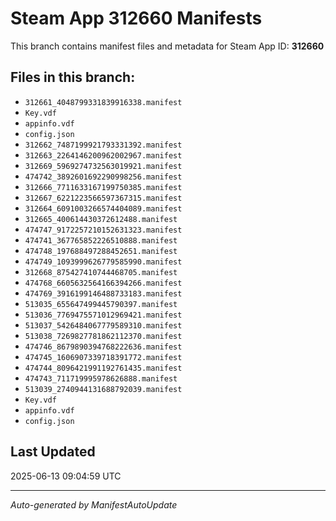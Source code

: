 # Steam App 312660 Manifests

This branch contains manifest files and metadata for Steam App ID: **312660**

## Files in this branch:
- `312661_4048799331839916338.manifest`
- `Key.vdf`
- `appinfo.vdf`
- `config.json`
- `312662_7487199921793331392.manifest`
- `312663_2264146200962002967.manifest`
- `312669_5969274732563019921.manifest`
- `474742_3892601692290998256.manifest`
- `312666_7711633167199750385.manifest`
- `312667_6221223566597367315.manifest`
- `312664_6091003266574404089.manifest`
- `312665_400614430372612488.manifest`
- `474747_9172257210152631323.manifest`
- `474741_367765852226510888.manifest`
- `474748_197688497288452651.manifest`
- `474749_1093999626779585990.manifest`
- `312668_875427410744468705.manifest`
- `474768_6605632564166394266.manifest`
- `474769_3916199146488733183.manifest`
- `513035_655647499445790397.manifest`
- `513036_7769475571012969421.manifest`
- `513037_5426484067779589310.manifest`
- `513038_7269827781862112370.manifest`
- `474746_8679890394768222636.manifest`
- `474745_1606907339718391772.manifest`
- `474744_8096421991192761435.manifest`
- `474743_711719995978626888.manifest`
- `513039_2740944131688792039.manifest`
- `Key.vdf`
- `appinfo.vdf`
- `config.json`

## Last Updated
2025-06-13 09:04:59 UTC

---
*Auto-generated by ManifestAutoUpdate*
